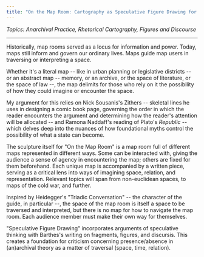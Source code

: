 ```yaml
---
title: "On the Map Room: Cartography as Speculative Figure Drawing for Anarchival Practice"
---
```

*Topics: Anarchival Practice, Rhetorical Cartography, Figures and Discourse*
***
Historically, map rooms served as a locus for information and power. Today, maps still inform and govern our ordinary lives. Maps guide map users in traversing or interpreting a space. 


Whether it's a literal map -- like in urban planning or legislative districts -- or an abstract map -- memory, or an archive, or the space of literature, or the space of law --, the map delimits for those who rely on it the possibility of how they could imagine or encounter the space. 
  

My argument for this relies on Nick Sousanis's Zithers -- skeletal lines he uses in designing a comic book page, governing the order in which the reader encounters the argument and determining how the reader's attention will be allocated -- and Ramona Naddaff's reading of Plato's *Republic* -- which delves deep into the nuances of how foundational myths control the possibility of what a state can become.  



The sculpture itself for "On the Map Room" is a map room full of different maps represented in different ways. Some can be interacted with, giving the audience a sense of agency in encountering the map; others are fixed for them beforehand. Each unique map is accompanied by a written piece, serving as a critical lens into ways of imagining space, relation, and representation. Relevant topics will span from non-euclidean spaces, to maps of the cold war, and further.


Inspired by Heidegger's "Triadic Conversation" -- the character of the guide, in particular --, the space of the map room is itself a space to be traversed and interpreted, but there is no map for how to navigate the map room. Each audience member must make their own way for themselves.



"Speculative Figure Drawing" incorporates arguments of speculative thinking with Barthes's writing on fragments, figures, and discursis. This creates a foundation for criticism concerning presence/absence in (an)archival theory as a matter of traversal (space, time, relation). 